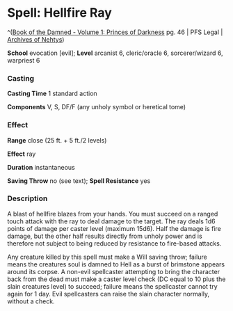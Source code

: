 # Spell: Hellfire Ray

^([Book of the Damned - Volume 1: Princes of Darkness][ss-hellfire-ray] pg. 46 | PFS Legal | [Archives of Nehtys][sn-hellfire-ray])

**School** evocation [evil]; **Level** arcanist 6, cleric/oracle 6, sorcerer/wizard 6, warpriest 6

### Casting

**Casting Time** 1 standard action  

**Components** V, S, DF/F (any unholy symbol or heretical tome)

### Effect

**Range** close (25 ft. + 5 ft./2 levels)  

**Effect** ray  

**Duration** instantaneous  

**Saving Throw** no (see text); **Spell Resistance** yes

### Description

A blast of hellfire blazes from your hands. You must succeed on a ranged touch attack with the ray to deal damage to the target. The ray deals 1d6 points of damage per caster level (maximum 15d6). Half the damage is fire damage, but the other half results directly from unholy power and is therefore not subject to being reduced by resistance to fire-based attacks.  

Any creature killed by this spell must make a Will saving throw; failure means the creatures soul is damned to Hell as a burst of brimstone appears around its corpse. A non-evil spellcaster attempting to bring the character back from the dead must make a caster level check (DC equal to 10 plus the slain creatures level) to succeed; failure means the spellcaster cannot try again for 1 day. Evil spellcasters can raise the slain character normally, without a check.

[ss-hellfire-ray]: http://paizo.com/store/downloads/p
[sn-hellfire-ray]: http://www.archivesofnethys.com/SpellDisplay.aspx?ItemName=Hellfire%20Ray